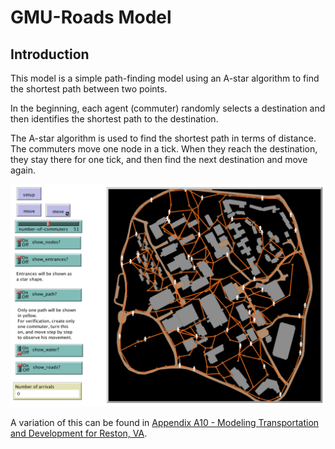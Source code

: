 # GMU-Roads Model

## Introduction

This model is a simple path-finding model using an A-star algorithm to find the shortest path between two points.

In the beginning, each agent (commuter) randomly selects a destination and then identifies the shortest path to the destination. 

The A-star algorithm is used to find the shortest path in terms of distance. The commuters move one node in a tick. When they reach the destination, they stay there for one tick, and then find the next destination and move again.

![GUI logo](GMU_Roads_GUI.png)

A variation of this can be found in [Appendix A10 - Modeling Transportation and Development for Reston, VA](../AppendixA/Reston).
